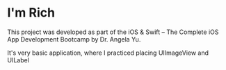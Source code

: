 # I'm Rich
This project was developed as part of the iOS &amp; Swift – The Complete iOS App Development Bootcamp by Dr. Angela Yu.

It's very basic application, where I practiced placing UIImageView and UILabel